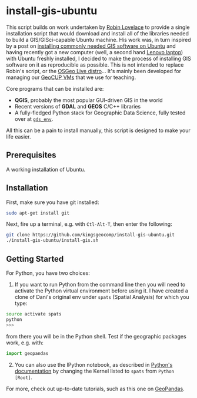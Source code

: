 # install-gis-ubuntu

This script builds on work undertaken by [Robin Lovelace](http://robinlovelace.net) to provide a single installation script that would download and install all of the libraries needed to build a GIS/GISci-capable Ubuntu machine. His work was, in turn inspired by a post on [installing commonly needed GIS software on Ubuntu](https://medium.com/@ramiroaznar/how-to-install-the-most-common-open-source-gis-applications-on-ubuntu-dbe9d612347b) and having recently got a new computer (well, a second hand [Lenovo laptop](http://www.ebay.co.uk/sch/PC-Laptops-Netbooks/177/i.html?_from=R40&_nkw=lenovo&_dcat=177&rt=nc&_mPrRngCbx=1&_udlo=0&_udhi=200)) with Ubuntu freshly installed, I decided to make the process of installing GIS software on it as reproducible as possible. This is not intended to replace Robin's script, or the [OSGeo Live distro](https://live.osgeo.org/en/index.html)... It's mainly been developed for managing our [GeoCUP VMs](https://kingsgeocomputation.org/2016/08/30/geocup-year1/) that we use for teaching. 

Core programs that can be installed are:

- **QGIS**, probably the most popular GUI-driven GIS in the world
- Recent versions of **GDAL** and **GEOS** C/C++ libraries
- A fully-fledged Python stack for Geographic Data Science, fully tested over at
  [`gds_env`](https://github.com/darribas/gds_env).

All this can be a pain to install manually, this script is designed to make your life easier.

## Prerequisites

A working installation of Ubuntu.

## Installation

First, make sure you have git installed:
```bash
sudo apt-get install git
```

Next, fire up a terminal, e.g. with `Ctl-Alt-T`, then enter the following:

```bash
git clone https://github.com/kingsgeocomp/install-gis-ubuntu.git
./install-gis-ubuntu/install-gis.sh
```

## Getting Started

For Python, you have two choices:

1. If you want to run Python from the command line then you will need to activate the Python virtual environment before using it. I have created a clone of Dani's original env under `spats` (Spatial Analysis) for which you type:

```bash
source activate spats
python
>>>
```

from there you will be in the Python shell. Test if the geographic packages work, e.g. with:

```python
import geopandas
```

2. You can also use the IPython notebook, as described in [Python's documentation](http://jupyter-notebook-beginner-guide.readthedocs.io/en/latest/execute.html) by changing the Kernel listed to `spats` from `Python [Root]`. 

For more, check out up-to-date tutorials, such as this one on [GeoPandas](http://geopandas.org/).


